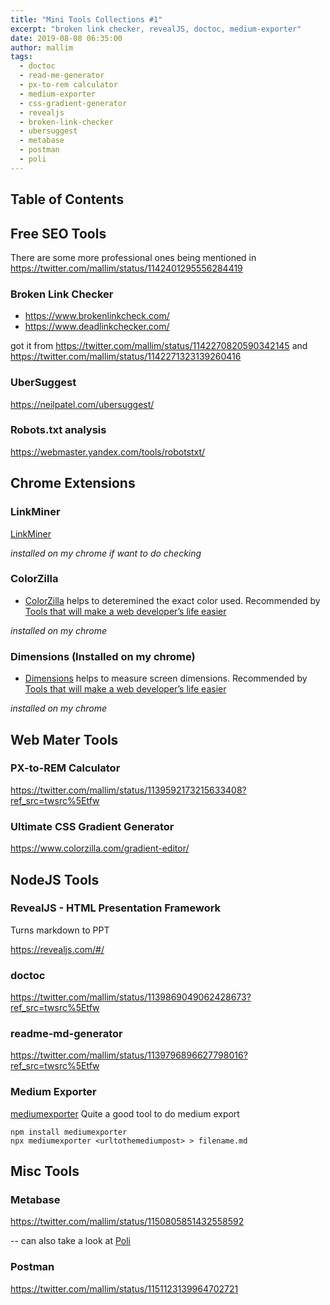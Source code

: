 ```yaml
---
title: "Mini Tools Collections #1"
excerpt: "broken link checker, revealJS, doctoc, medium-exporter"
date: 2019-08-08 06:35:00
author: mallim
tags:
  - doctoc
  - read-me-generator
  - px-to-rem calculator
  - medium-exporter
  - css-gradient-generator
  - revealjs
  - broken-link-checker
  - ubersuggest
  - metabase
  - postman
  - poli
---
```


## Table of Contents

## Free SEO Tools

There are some more professional ones being mentioned in https://twitter.com/mallim/status/1142401295556284419

### Broken Link Checker

- https://www.brokenlinkcheck.com/
- https://www.deadlinkchecker.com/

got it from https://twitter.com/mallim/status/1142270820590342145
and https://twitter.com/mallim/status/1142271323139260416

### UberSuggest

https://neilpatel.com/ubersuggest/

### Robots.txt analysis

https://webmaster.yandex.com/tools/robotstxt/

## Chrome Extensions

### LinkMiner

[LinkMiner](https://chrome.google.com/webstore/detail/linkminer/ogdhdnpiclkaeicicamopfohidjokoom?hl=en)

_installed on my chrome if want to do checking_

### ColorZilla

- [ColorZilla](https://chrome.google.com/webstore/detail/colorzilla/bhlhnicpbhignbdhedgjhgdocnmhomnp) helps to deteremined the exact color used. Recommended by [Tools that will make a web developer’s life easier](https://codeburst.io/tools-that-will-make-a-web-developers-life-easier-fadf87bbdacb)

_installed on my chrome_

### Dimensions (Installed on my chrome)

- [Dimensions](https://chrome.google.com/webstore/detail/dimensions/baocaagndhipibgklemoalmkljaimfdj) helps to measure screen dimensions. Recommended by [Tools that will make a web developer’s life easier](https://codeburst.io/tools-that-will-make-a-web-developers-life-easier-fadf87bbdacb)

_installed on my chrome_

## Web Mater Tools

### PX-to-REM Calculator

https://twitter.com/mallim/status/1139592173215633408?ref_src=twsrc%5Etfw

### Ultimate CSS Gradient Generator

https://www.colorzilla.com/gradient-editor/

## NodeJS Tools

### RevealJS - HTML Presentation Framework

Turns markdown to PPT

https://revealjs.com/#/

### doctoc

https://twitter.com/mallim/status/1139869049062428673?ref_src=twsrc%5Etfw

### readme-md-generator

https://twitter.com/mallim/status/1139796896627798016?ref_src=twsrc%5Etfw

### Medium Exporter

[mediumexporter](https://github.com/xdamman/mediumexporter) Quite a good tool to do medium export

```
npm install mediumexporter
npx mediumexporter <urltothemediumpost> > filename.md
```

## Misc Tools

### Metabase

https://twitter.com/mallim/status/1150805851432558592

-- can also take a look at [Poli](https://github.com/shzlw/poli)

### Postman

https://twitter.com/mallim/status/1151123139964702721

